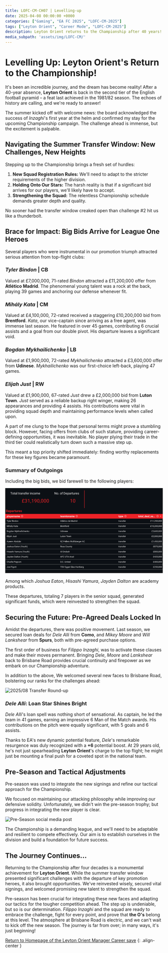 ```yaml
---
title: LOFC-CM-CH07 | Levelling-up
date: 2025-04-08 00:00:00 +0000
categories: ["Gaming", "EA FC 2025", "LOFC-CM-2025"]
tags: ["Leyton Orient", "Career Mode", "LOFC-CM-2025"]
description: Leyton Orient returns to the Championship after 40 years! This post covers the summer transfer window, key player departures, new signings like Dele Alli, and pre-season preparations for the challenging new season.
media_subpath: 'assets/img/LOFC-CM/'
---
```


# Levelling Up: **Leyton Orient**'s Return to the Championship!

It's been an incredible journey, and the dream has become reality! After a 40-year absence, **Leyton Orient** is back in the second tier of the English football pyramid – a feat last achieved in the 1981/82 season. The echoes of history are calling, and we're ready to answer!

The summer kicked off with welcome news: the board acknowledged the success of *Inzaghi*'s first year at the helm and confirmed my stay for the upcoming Championship campaign. The challenge ahead is immense, but the excitement is palpable.

## Navigating the Summer Transfer Window: New Challenges, New Heights

Stepping up to the Championship brings a fresh set of hurdles:

1.  **New Squad Registration Rules:** We'll need to adapt to the stricter requirements of the higher division.
2.  **Holding Onto Our Stars:** The harsh reality is that if a significant bid arrives for our players, we'll likely have to accept.
3.  **Strengthening the Squad:** The relentless Championship schedule demands greater depth and quality.

No sooner had the transfer window creaked open than challenge #2 hit us like a thunderbolt.

## Brace for Impact: Big Bids Arrive for League One Heroes

Several players who were instrumental in our promotion triumph attracted serious attention from top-flight clubs:

### *Tyler Bindon* | CB
Valued at £7,000,000, 71-rated *Bindon* attracted a £11,200,000 offer from **Atlético Madrid**. The phenomenal young talent was a rock at the back, playing 39 games and anchoring our defense whenever fit.

### *Mihály Kata* | CM
Valued at £4,100,000, 72-rated received a staggering £10,200,000 bid from **Brentford**. *Kata*, our vice-captain since arriving as a free agent, was immense last season. He featured in over 45 games, contributing 6 crucial assists and a goal from our double pivot. His departure leaves a significant void.

### *Bogdan Mykhailichenko* | LB
Valued at £1,900,000, 72-rated *Mykhailichenko* attracted a £3,600,000 offer from **Udinese**. *Mykhailichenko* was our first-choice left-back, playing 47 games.

### *Elijah Just* | RW
Valued at £1,900,000, 67-rated *Just* drew a £2,000,000 bid from **Luton Town**. *Just* served as a reliable backup right winger, making 26 appearances and providing 4 assists. His contributions were vital in providing squad depth and maintaining performance levels when called upon.

A part of me clung to the hope that personal terms might prove a stumbling block. However, facing offers from clubs of such stature, providing career-defining opportunities, it was inevitable. No player plying their trade in the third tier could realistically turn down such a massive step up.

This meant a top priority shifted immediately: finding worthy replacements for these key figures became paramount.

### Summary of Outgoings

Including the big bids, we bid farewell to the following players:

![2025/08 Transfer Round-up](/assets/img/LOFC-CM-CH07/202508-Transfer_Outs.png)

Among which *Joshua Eaton*, *Hisashi Yamura*, *Jayden Dalton* are academy products.

These departures, totaling 7 players in the senior squad, generated significant funds, which were reinvested to strengthen the squad.

## Securing the Future: Pre-Agreed Deals Locked In

Amidst the departures, there was positive movement. Last season, we secured loan deals for *Dele Alli* from **Como**, and *Mikey Moore* and *Will Lankshear* from **Spurs**, both with pre-agreed purchase options.

The first order of business for *Filippo Inzaghi*, was to activate these clauses and make their moves permanent. Bringing *Dele*, *Moore* and *Lankshear* back to Brisbane Road provides crucial continuity and firepower as we embark on our Championship adventure.

In addition to the above, We welcomed several new faces to Brisbane Road, bolstering our ranks for the challenges ahead:

![2025/08 Transfer Round-up](CH07/202508-Transfer_Ins.png)

### *Dele Alli*: Loan Star Shines Bright

*Dele Alli*'s loan spell was nothing short of sensational. As captain, he led the team in 41 games, earning an impressive 6 Man of the Match awards. His contributions on the pitch were equally significant, with 5 goals and 6 assists.

Thanks to EA's new dynamic potential feature, *Dele*'s remarkable resurgence was duly recognized with a **+6** potential boost. At 29 years old, he's not just spearheading **Leyton Orient**'s charge to the top flight; he might just be mounting a final push for a coveted spot in the national team.

## Pre-Season and Tactical Adjustments

Pre-season was used to integrate the new signings and refine our tactical approach for the Championship. 

We focused on maintaining our attacking philosophy while improving our defensive solidity. Unfortunately, we didn't win the pre-season trophy; but progress in integrating the new player is clear.

![Pre-Season social media post](CH07/s2preseason.png)

The Championship is a demanding league, and we'll need to be adaptable and resilient to compete effectively. Our aim is to establish ourselves in the division and build a foundation for future success.

## The Journey Continues...

Returning to the Championship after four decades is a monumental achievement for **Leyton Orient**. While the summer transfer window presented significant challenges with the departure of key promotion heroes, it also brought opportunities. We've reinvested wisely, secured vital signings, and welcomed promising new talent to strengthen the squad.

Pre-season has been crucial for integrating these new faces and adapting our tactics for the tougher competition ahead. The step up is undeniable, but so is our determination. *Filippo Inzaghi* and the squad are ready to embrace the challenge, fight for every point, and prove that **the O's** belong at this level. The atmosphere at Brisbane Road is electric, and we can't wait to kick off the new season. The journey is far from over; in many ways, it's just beginning!

[Return to Homepage of the Leyton Orient Manager Career save](/posts/LOFC-CM-CH00/)
{: .align-center }
